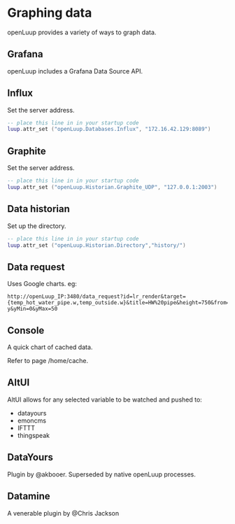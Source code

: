 # Graphing data
openLuup provides a variety of ways to graph data.

## Grafana
openLuup includes a Grafana Data Source API.

## Influx
Set the server address.

```lua
-- place this line in in your startup code
luup.attr_set ("openLuup.Databases.Influx", "172.16.42.129:8089")
```

## Graphite
Set the server address.

```lua
-- place this line in in your startup code
luup.attr_set ("openLuup.Historian.Graphite_UDP", "127.0.0.1:2003")
```

## Data historian
Set up the directory.
```lua
-- place this line in in your startup code
luup.attr_set ("openLuup.Historian.Directory","history/")
```

## Data request
Uses Google charts.
eg:

```http
http://openLuup_IP:3480/data_request?id=lr_render&target={temp_hot_water_pipe.w,temp_outside.w}&title=HW%20pipe&height=750&from=-y&yMin=0&yMax=50
```


## Console
A quick chart of cached data.

Refer to page /home/cache.

## AltUI
AltUI allows for any selected variable to be watched and pushed to:

- datayours
- emoncms
- IFTTT
- thingspeak

## DataYours
Plugin by @akbooer. Superseded by native openLuup processes.

## Datamine
A venerable plugin by @Chris Jackson
